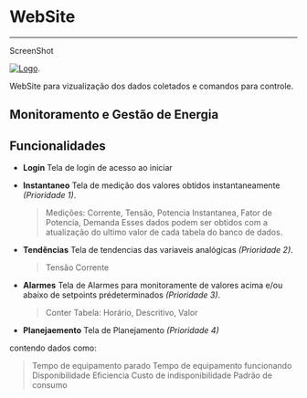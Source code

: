 
# WebSite
-------------------

ScreenShot


[![Logo](https://raw.githubusercontent.com/edgarreis/senseiot/master/sense2.0/WebSite/WebSite1.PNG)](http://echo1001.me/meter/).

WebSite para vizualização dos dados coletados e comandos para controle.



Monitoramento e Gestão de Energia
---------------
Funcionalidades
---------------

* **Login** Tela de login de acesso ao iniciar

* **Instantaneo** Tela de medição dos valores obtidos instantaneamente *(Prioridade 1)*.

  > Medições: Corrente, Tensão, Potencia Instantanea, Fator de Potencia, Demanda
  > Esses dados podem ser obtidos com a atualização do ultimo valor de cada tabela do banco de dados.


* **Tendências** Tela de tendencias das variaveis analógicas *(Prioridade 2)*.
  > Tensão 
  > Corrente

* **Alarmes** Tela de Alarmes para monitoramente de valores acima e/ou abaixo de setpoints prédeterminados *(Prioridade 3)*.
  > Conter Tabela: Horário, Descritivo, Valor

* **Planejaemento** Tela de Planejamento *(Prioridade 4)*

contendo dados como: 
  > Tempo de equipamento parado
  > Tempo de equipamento funcionando
  > Disponibilidade
  > Eficiencia
  > Custo de indisponibilidade
  > Padrão de consumo







